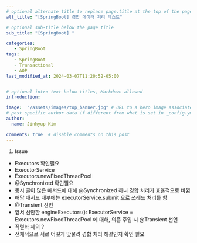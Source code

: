 ```yaml
---
# optional alternate title to replace page.title at the top of the page
alt_title: "[SpringBoot] 경합 데이터 처리 테스트"

# optional sub-title below the page title
sub_title: "[SpringBoot] "

categories:
   - SpringBoot
tags:
   - SpringBoot
   - Transactional
   - AOP
last_modified_at: 2024-03-07T11:20:52-05:00


# optional intro text below titles, Markdown allowed
introduction: 

image:  "/assets/images/top_banner.jpg" # URL to a hero image associated with the post (e.g., /assets/page-pic.jpg)
# post specific author data if different from what is set in _config.yml 
author:
  name: Jinhyup Kim 

comments: true  # disable comments on this post
---
```




1. Issue
  - Executors 확인필요
   - ExecutorService
   - Executors.newFixedThreadPool
  - @Synchronized 확인필요
   - 동시 콜이 많은 매서드에 대해 @Synchronized 하니 경합 처리가 효율적으로 바뀜
   - 해당 매서드 내부에는 executorService.submit 으로 쓰레드 처리를 함
  - @Transient 선언
   - 앞서 선안한 engineExecutors(): ExecutorService = Executors.newFixedThreadPool 에 대해, 의존 주입 시 @Transient 선언  
   - 직렬화 제외 ?
  - 전체적으로 서로 어떻게 맞물려 경합 처리 해결인지 확인 필요